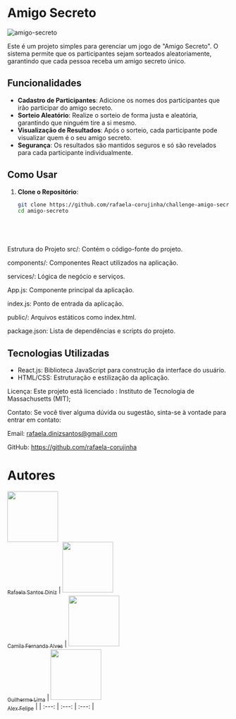 # Amigo Secreto



![amigo-secreto](https://github.com/user-attachments/assets/9e5612ea-461c-44be-9bc3-4d9b5722cffd)


Este é um projeto simples para gerenciar um jogo de "Amigo Secreto". O sistema permite que os participantes sejam sorteados aleatoriamente, garantindo que cada pessoa receba um amigo secreto único.

## Funcionalidades

- **Cadastro de Participantes**: Adicione os nomes dos participantes que irão participar do amigo secreto.
- **Sorteio Aleatório**: Realize o sorteio de forma justa e aleatória, garantindo que ninguém tire a si mesmo.
- **Visualização de Resultados**: Após o sorteio, cada participante pode visualizar quem é o seu amigo secreto.
- **Segurança**: Os resultados são mantidos seguros e só são revelados para cada participante individualmente.

## Como Usar

1. **Clone o Repositório**:
   ```bash
   git clone https://github.com/rafaela-corujinha/challenge-amigo-secreto
   cd amigo-secreto






Estrutura do Projeto
src/: Contém o código-fonte do projeto.

components/: Componentes React utilizados na aplicação.

services/: Lógica de negócio e serviços.

App.js: Componente principal da aplicação.

index.js: Ponto de entrada da aplicação.

public/: Arquivos estáticos como index.html.

package.json: Lista de dependências e scripts do projeto.


## Tecnologias Utilizadas

  - React.js: Biblioteca JavaScript para construção da interface do usuário.
  - HTML/CSS: Estruturação e estilização da aplicação.


Licença:
Este projeto está licenciado : Instituto de Tecnologia de Massachusetts (MIT);




Contato:
Se você tiver alguma dúvida ou sugestão, sinta-se à vontade para entrar em contato:

Email: rafaela.dinizsantos@gmail.com

GitHub: https://github.com/rafaela-corujinha








# Autores
[<img loading="lazy" src="https://avatars.githubusercontent.com/u/195609939?v=4" width=115><br><sub>Rafaela Santos Diniz</sub>](https://github.com/rafaela-corujinha)
| [<img loading="lazy" src="https://avatars.githubusercontent.com/u/37356058?v=4" width=115><br><sub>Camila Fernanda Alves</sub>](https://github.com/camilafernanda) |  [<img loading="lazy" src="https://avatars.githubusercontent.com/u/30351153?v=4" width=115><br><sub>Guilherme Lima</sub>](https://github.com/guilhermeonrails) |  [<img loading="lazy" src="https://avatars.githubusercontent.com/u/8989346?v=4" width=115><br><sub>Alex Felipe</sub>](https://github.com/alexfelipe) |
| :---: | :---: | :---: |
